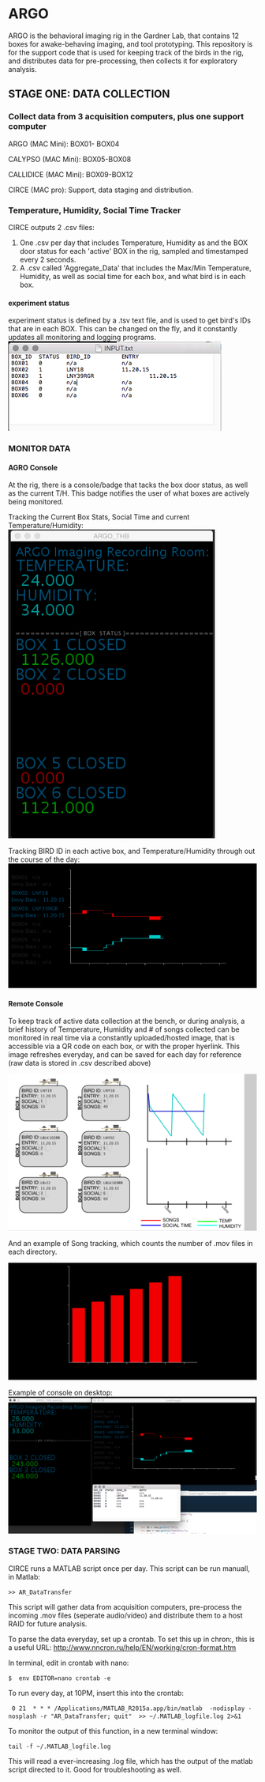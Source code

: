 # ARGO
ARGO is the behavioral imaging rig in the Gardner Lab, that contains 12 boxes for awake-behaving imaging, and tool prototyping. This repository is for the support code that is used for keeping track of the birds in the rig, and distributes data for pre-processing, then collects it for exploratory analysis.

## STAGE ONE: DATA COLLECTION

### Collect data from 3 acquisition computers, plus one support computer
  ARGO (MAC Mini): BOX01- BOX04

  CALYPSO (MAC Mini): BOX05-BOX08

  CALLIDICE (MAC Mini): BOX09-BOX12

  CIRCE (MAC pro): Support, data staging and distribution.


### Temperature, Humidity, Social Time Tracker
CIRCE outputs 2 .csv files:
1. One .csv per day that includes Temperature, Humidity as and the BOX door status for each 'active' BOX in the rig, sampled and timestamped every 2 seconds.
2. A .csv called 'Aggregate_Data' that includes the Max/Min Temperature, Humidity, as well as social time for each box, and what bird is in each box.

#### experiment status
experiment status is defined by a .tsv text file, and is used to get bird's IDs that are in each BOX. This can be changed on the fly, and it constantly updates all monitoring and logging programs.
![ScreenShot](im2.png)

### MONITOR DATA

#### AGRO Console
At the rig, there is a console/badge that tacks the box door status, as well as the current T/H. This badge notifies the user of what boxes are actively being monitored.  

Tracking the Current Box Stats, Social Time and current Temperature/Humidity:
![ScreenShot](Screen01.png)

Tracking BIRD ID in each active box, and Temperature/Humidity through out the course of the day:
![ScreenShot](image2.png)

#### Remote Console
To keep track of active data collection at the bench, or during analysis, a brief history of Temperature, Humidity and # of songs collected can be monitored in real time via a constantly uploaded/hosted image, that is accessible via a QR code on each box, or with the proper hyerlink. This image refreshes everyday, and can be saved for each day for reference (raw data is stored in .csv described above)

![ScreenShot](LoggerExample.png)

And an example of Song tracking, which counts the number of .mov files in each directory.

![ScreenShot](Hist.png)


Example of console on desktop:
![ScreenShot](im3.png)







### STAGE TWO: DATA PARSING

 CIRCE runs a MATLAB script once per day. This script can be run manuall, in Matlab:
```
>> AR_DataTransfer
```

This script will gather data from acquisition computers, pre-process the incoming .mov files (seperate audio/video) and distribute them to a host RAID for future analysis.


To parse the data everyday, set up a crontab. To set this up in chron:, this is a useful URL: http://www.nncron.ru/help/EN/working/cron-format.htm

In terminal, edit in crontab with nano:
```
$  env EDITOR=nano crontab -e
 ```
To run every day, at 10PM, insert this into the crontab:
```
 0 21  * * * /Applications/MATLAB_R2015a.app/bin/matlab  -nodisplay -nosplash -r "AR_DataTransfer; quit"  >> ~/.MATLAB_logfile.log 2>&1
```

To monitor the output of this function, in a new terminal window:

```
tail -f ~/.MATLAB_logfile.log
```

This will read a ever-increasing .log file, which has the output of the matlab script directed to it. Good for troubleshooting as well.
